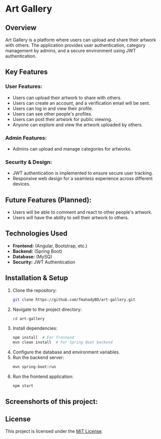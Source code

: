 # Art Gallery

## Overview
Art Gallery is a platform where users can upload and share their artwork with others. The application provides user authentication, category management by admins, and a secure environment using JWT authentication.

## Key Features

### User Features:
- Users can upload their artwork to share with others.
- Users can create an account, and a verification email will be sent.
- Users can log in and view their profile.
- Users can see other people's profiles.
- Users can post their artwork for public viewing.
- Anyone can explore and view the artwork uploaded by others.

### Admin Features:
- Admins can upload and manage categories for artworks.

### Security & Design:
- JWT authentication is implemented to ensure secure user tracking.
- Responsive web design for a seamless experience across different devices.

## Future Features (Planned):
- Users will be able to comment and react to other people's artwork.
- Users will have the ability to sell their artwork to others.

## Technologies Used
- **Frontend:** (Angular, Bootstrap, etc.)
- **Backend:** (Spring Boot)
- **Database:** (MySQ)
- **Security:** JWT Authentication

## Installation & Setup
1. Clone the repository:
   ```sh
   git clone https://github.com/fmahadyBD/art-gallery.git
   ```
2. Navigate to the project directory:
   ```sh
   cd art-gallery
   ```
3. Install dependencies:
   ```sh
   npm install  # For frontend
   mvn clean install  # For Spring Boot backend
   ```
4. Configure the database and environment variables.
5. Run the backend server:
   ```sh
   mvn spring-boot:run
   ```
6. Run the frontend application:
   ```sh
   npm start
   ```
## Screenshorts of this project:

## License
This project is licensed under the [MIT License](LICENSE).
